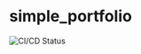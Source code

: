 # simple_portfolio

![CI/CD Status](https://github.com/apiwatza1401/simple_portfolio/blob/main/.github/workflows/deploy.yml/badge.svg)
